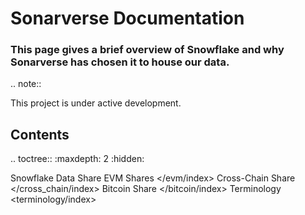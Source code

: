 # Sonarverse Documentation

### This page gives a brief overview of Snowflake and why Sonarverse has chosen it to house our data.

.. note::

   This project is under active development.

## Contents

.. toctree::
   :maxdepth: 2
   :hidden:

   Snowflake Data Share <index>
   EVM Shares </evm/index>
   Cross-Chain Share </cross_chain/index>
   Bitcoin Share </bitcoin/index>
   Terminology <terminology/index>
